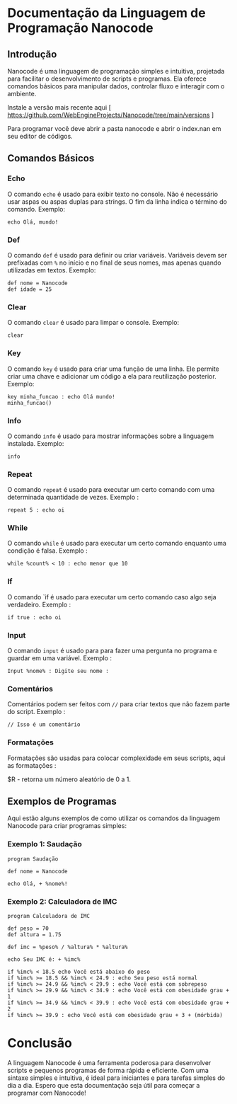 # Documentação da Linguagem de Programação Nanocode

## Introdução
Nanocode é uma linguagem de programação simples e intuitiva, projetada para facilitar o desenvolvimento de scripts e programas. Ela oferece comandos básicos para manipular dados, controlar fluxo e interagir com o ambiente.

Instale a versão mais recente aqui [ https://github.com/WebEngineProjects/Nanocode/tree/main/versions ]

Para programar você deve abrir a pasta nanocode e abrir o index.nan em seu editor de códigos.

## Comandos Básicos
### Echo
O comando `echo` é usado para exibir texto no console. Não é necessário usar aspas ou aspas duplas para strings. O fim da linha indica o término do comando. Exemplo:

```
echo Olá, mundo!
```

### Def
O comando `def` é usado para definir ou criar variáveis. Variáveis devem ser prefixadas com `%` no início e no final de seus nomes, mas apenas quando utilizadas em textos. Exemplo:

```
def nome = Nanocode
def idade = 25
```

### Clear
O comando `clear` é usado para limpar o console. Exemplo:

```
clear
```

### Key
O comando `key` é usado para criar uma função de uma linha. Ele permite criar uma chave e adicionar um código a ela para reutilização posterior. Exemplo:

```
key minha_funcao : echo Olá mundo!
minha_funcao()
```

### Info
O comando `info` é usado para mostrar informações sobre a linguagem instalada. Exemplo:

```
info
```

### Repeat
O comando `repeat` é usado para executar um certo comando com uma determinada quantidade de vezes. Exemplo :

```
repeat 5 : echo oi
```

### While
O comando `while` é usado para executar um certo comando enquanto uma condição é falsa. Exemplo :

```
while %count% < 10 : echo menor que 10
```

### If
O comando `if é usado para executar um certo comando caso algo seja verdadeiro. Exemplo :

```
if true : echo oi
```

### Input
O comando `input` é usado para para fazer uma pergunta no programa e guardar em uma variável. Exemplo :

```
Input %nome% : Digite seu nome :
```

### Comentários
Comentários podem ser feitos com `//` para criar textos que não fazem parte do script. Exemplo :

```
// Isso é um comentário
```

### Formatações
Formatações são usadas para colocar complexidade em seus scripts, aqui as formatações :

$R - retorna um número aleatório de 0 a 1.

## Exemplos de Programas
Aqui estão alguns exemplos de como utilizar os comandos da linguagem Nanocode para criar programas simples:

### Exemplo 1: Saudação

```
program Saudação

def nome = Nanocode

echo Olá, + %nome%!
```

### Exemplo 2: Calculadora de IMC

```
program Calculadora de IMC

def peso = 70
def altura = 1.75

def imc = %peso% / %altura% * %altura%

echo Seu IMC é: + %imc%

if %imc% < 18.5 echo Você está abaixo do peso
if %imc% >= 18.5 && %imc% < 24.9 : echo Seu peso está normal
if %imc% >= 24.9 && %imc% < 29.9 : echo Você está com sobrepeso
if %imc% >= 29.9 && %imc% < 34.9 : echo Você está com obesidade grau + 1
if %imc% >= 34.9 && %imc% < 39.9 : echo Você está com obesidade grau + 2
if %imc% >= 39.9 : echo Você está com obesidade grau + 3 + (mórbida)
```

# Conclusão
A linguagem Nanocode é uma ferramenta poderosa para desenvolver scripts e pequenos programas de forma rápida e eficiente. Com uma sintaxe simples e intuitiva, é ideal para iniciantes e para tarefas simples do dia a dia. Espero que esta documentação seja útil para começar a programar com Nanocode!
